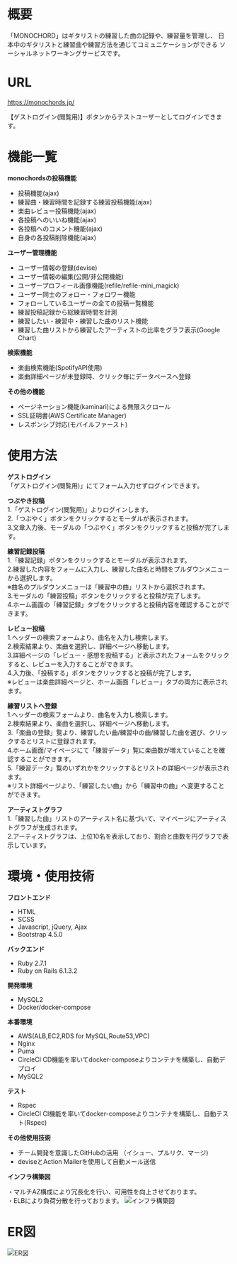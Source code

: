 # 概要
「MONOCHORD」はギタリストの練習した曲の記録や、練習量を管理し、
日本中のギタリストと練習曲や練習方法を通じてコミュニケーションができる
ソーシャルネットワーキングサービスです。


# URL
https://monochords.jp/

【ゲストログイン(閲覧用)】ボタンからテストユーザーとしてログインできます。


# 機能一覧
**monochordsの投稿機能**
* 投稿機能(ajax)
* 練習曲・練習時間を記録する練習投稿機能(ajax)
* 楽曲レビュー投稿機能(ajax)
* 各投稿へのいいね機能(ajax)
* 各投稿へのコメント機能(ajax)
* 自身の各投稿削除機能(ajax)

**ユーザー管理機能**
* ユーザー情報の登録(devise)
* ユーザー情報の編集(公開/非公開機能)
* ユーザープロフィール画像機能(refile/refile-mini_magick)
* ユーザー同士のフォロー・フォロワー機能
* フォローしているユーザーの全ての投稿一覧機能
* 練習投稿記録から総練習時間を計測
* 練習したい・練習中・練習した曲のリスト機能
* 練習した曲リストから練習したアーティストの比率をグラフ表示(Google Chart)

**検索機能**
* 楽曲検索機能(SpotifyAPI使用)
* 楽曲詳細ページが未登録時、クリック毎にデータベースへ登録

**その他の機能**
* ページネーション機能(kaminari)による無限スクロール
* SSL証明書(AWS Certificate Manager)
* レスポンシブ対応(モバイルファースト)

# 使用方法
**ゲストログイン**</br>
「ゲストログイン(閲覧用)」にてフォーム入力せずログインできます。

**つぶやき投稿**</br>
1.「ゲストログイン(閲覧用)」よりログインします。</br>
2.「つぶやく」ボタンをクリックするとモーダルが表示されます。</br>
3.文章入力後、モーダルの「つぶやく」ボタンをクリックすると投稿が完了します。

**練習記録投稿**</br>
1.「練習記録」ボタンをクリックするとモーダルが表示されます。</br>
2.練習した内容をフォームに入力し、練習した曲名と時間をプルダウンメニューから選択します。</br>
※曲名のプルダウンメニューは「練習中の曲」リストから選択されます。</br>
3.モーダルの「練習投稿」ボタンをクリックすると投稿が完了します。</br>
4.ホーム画面の「練習記録」タブをクリックすると投稿内容を確認することができます。

**レビュー投稿**</br>
1.ヘッダーの検索フォームより、曲名を入力し検索します。</br>
2.検索結果より、楽曲を選択し、詳細ページへ移動します。</br>
3.詳細ページの「レビュー・感想を投稿する」と表示されたフォームをクリックすると、レビューを入力することができます。</br>
4.入力後、「投稿する」ボタンをクリックすると投稿が完了します。</br>
※レビューは楽曲詳細ページと、ホーム画面「レビュー」タブの両方に表示されます。

**練習リストへ登録**</br>
1.ヘッダーの検索フォームより、曲名を入力し検索します。</br>
2.検索結果より、楽曲を選択し、詳細ページへ移動します。</br>
3.「楽曲の登録」覧より、練習したい曲/練習中の曲/練習した曲を選び、クリックするとリストに登録されます。</br>
4.ホーム画面/マイページにて「練習データ」覧に楽曲数が増えていることを確認することができます。</br>
5.「練習データ」覧のいずれかをクリックするとリストの詳細ページが表示されます。</br>
※リスト詳細ページより、「練習したい曲」から「練習中の曲」へ変更することができます。

**アーティストグラフ**</br>
1.「練習した曲」リストのアーティスト名に基づいて、マイページにアーティストグラフが生成されます。</br>
2.アーティストグラフは、上位10名を表示しており、割合と曲数を円グラフで表示しています。

# 環境・使用技術
**フロントエンド**
*  HTML
*  SCSS
*  Javascript, jQuery, Ajax
*  Bootstrap 4.5.0

**バックエンド**
*  Ruby 2.7.1
*  Ruby on Rails 6.1.3.2

**開発環境**
* MySQL2
* Docker/docker-compose

**本番環境**
* AWS(ALB,EC2,RDS for MySQL,Route53,VPC)
* Nginx
* Puma
* CircleCI CD機能を率いてdocker-composeよりコンテナを構築し、自動デプロイ
* MySQL2

**テスト**
* Rspec
* CircleCI CI機能を率いてdocker-composeよりコンテナを構築し、自動テスト(Rspec)

**その他使用技術**
* チーム開発を意識したGitHubの活用 （イシュー、プルリク、マージ)
* deviseとAction Mailerを使用して自動メール送信

**インフラ構築図**

・マルチAZ構成により冗長化を行い、可用性を向上させております。</br>
・ELBにより負荷分散を行っております。
![インフラ構築図](https://user-images.githubusercontent.com/53462797/122939658-c783b580-d3ae-11eb-906b-53b7af8db31a.jpg)




# ER図

![ER図](https://user-images.githubusercontent.com/53462797/121474289-d6598800-c9fe-11eb-8ddc-a8584aa0701d.jpg)

